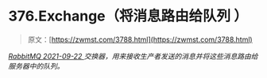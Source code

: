 <!--yml
category: 未分类
date: 0001-01-01 00:00:00
-->

# 376.Exchange（将消息路由给队列 ）

> 原文：[https://zwmst.com/3788.html](https://zwmst.com/3788.html)

   [ *RabbitMQ* ](https://zwmst.com/rabbitmq)*[ <time datetime="2021-09-23T00:44:47+08:00"> 2021-09-22 </time> ](https://zwmst.com/3788.html)  交换器，用来接收生产者发送的消息并将这些消息路由给服务器中的队列。*